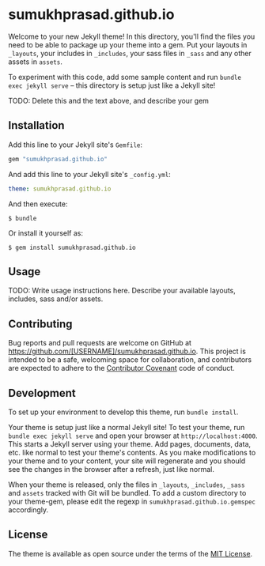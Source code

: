 # sumukhprasad.github.io

Welcome to your new Jekyll theme! In this directory, you'll find the files you need to be able to package up your theme into a gem. Put your layouts in `_layouts`, your includes in `_includes`, your sass files in `_sass` and any other assets in `assets`.

To experiment with this code, add some sample content and run `bundle exec jekyll serve` – this directory is setup just like a Jekyll site!

TODO: Delete this and the text above, and describe your gem

## Installation

Add this line to your Jekyll site's `Gemfile`:

```ruby
gem "sumukhprasad.github.io"
```

And add this line to your Jekyll site's `_config.yml`:

```yaml
theme: sumukhprasad.github.io
```

And then execute:

    $ bundle

Or install it yourself as:

    $ gem install sumukhprasad.github.io

## Usage

TODO: Write usage instructions here. Describe your available layouts, includes, sass and/or assets.

## Contributing

Bug reports and pull requests are welcome on GitHub at https://github.com/[USERNAME]/sumukhprasad.github.io. This project is intended to be a safe, welcoming space for collaboration, and contributors are expected to adhere to the [Contributor Covenant](https://www.contributor-covenant.org/) code of conduct.

## Development

To set up your environment to develop this theme, run `bundle install`.

Your theme is setup just like a normal Jekyll site! To test your theme, run `bundle exec jekyll serve` and open your browser at `http://localhost:4000`. This starts a Jekyll server using your theme. Add pages, documents, data, etc. like normal to test your theme's contents. As you make modifications to your theme and to your content, your site will regenerate and you should see the changes in the browser after a refresh, just like normal.

When your theme is released, only the files in `_layouts`, `_includes`, `_sass` and `assets` tracked with Git will be bundled.
To add a custom directory to your theme-gem, please edit the regexp in `sumukhprasad.github.io.gemspec` accordingly.

## License

The theme is available as open source under the terms of the [MIT License](https://opensource.org/licenses/MIT).
